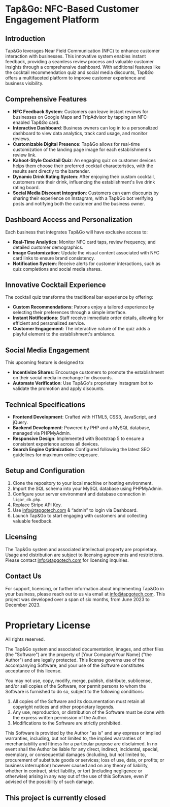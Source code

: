 # Tap&Go: NFC-Based Customer Engagement Platform

## Introduction

Tap&Go leverages Near Field Communication (NFC) to enhance customer interaction with businesses. This innovative system enables instant feedback, providing a seamless review process and valuable customer insights through a comprehensive dashboard. With additional features like the cocktail recommendation quiz and social media discounts, Tap&Go offers a multifaceted platform to improve customer experience and business visibility.

## Comprehensive Features

- **NFC Feedback System**: Customers can leave instant reviews for businesses on Google Maps and TripAdvisor by tapping an NFC-enabled Tap&Go card.
- **Interactive Dashboard**: Business owners can log in to a personalized dashboard to view data analytics, track card usage, and monitor reviews.
- **Customizable Digital Presence**: Tap&Go allows for real-time customization of the landing page image for each establishment's review link.
- **Kahoot-Style Cocktail Quiz**: An engaging quiz on customer devices helps them choose their preferred cocktail characteristics, with the results sent directly to the bartender.
- **Dynamic Drink Rating System**: After enjoying their custom cocktail, customers rate their drink, influencing the establishment's live drink rating board.
- **Social Media Discount Integration**: Customers can earn discounts by sharing their experience on Instagram, with a Tap&Go bot verifying posts and notifying both the customer and the business owner.

## Dashboard Access and Personalization

Each business that integrates Tap&Go will have exclusive access to:

- **Real-Time Analytics**: Monitor NFC card taps, review frequency, and detailed customer demographics.
- **Image Customization**: Update the visual content associated with NFC card links to ensure brand consistency.
- **Notification System**: Receive alerts for customer interactions, such as quiz completions and social media shares.

## Innovative Cocktail Experience

The cocktail quiz transforms the traditional bar experience by offering:

- **Custom Recommendations**: Patrons enjoy a tailored experience by selecting their preferences through a simple interface.
- **Instant Notifications**: Staff receive immediate order details, allowing for efficient and personalized service.
- **Customer Engagement**: The interactive nature of the quiz adds a playful element to the establishment's ambiance.

## Social Media Engagement

This upcoming feature is designed to:

- **Incentivize Shares**: Encourage customers to promote the establishment on their social media in exchange for discounts.
- **Automate Verification**: Use Tap&Go's proprietary Instagram bot to validate the promotion and apply discounts.

## Technical Specifications

- **Frontend Development**: Crafted with HTML5, CSS3, JavaScript, and jQuery.
- **Backend Development**: Powered by PHP and a MySQL database, managed via PHPMyAdmin.
- **Responsive Design**: Implemented with Bootstrap 5 to ensure a consistent experience across all devices.
- **Search Engine Optimization**: Configured following the latest SEO guidelines for maximum online exposure.

## Setup and Configuration

1. Clone the repository to your local machine or hosting environment.
2. Import the SQL schema into your MySQL database using PHPMyAdmin.
3. Configure your server environment and database connection in `ligar_db.php`.
4. Replace Stripe API Key.
5. Use info@tapgotech.com & “admin” to login via Dashboard.
6. Launch Tap&Go to start engaging with customers and collecting valuable feedback.

## Licensing

The Tap&Go system and associated intellectual property are proprietary. Usage and distribution are subject to licensing agreements and restrictions. Please contact [info@tapgotech.com](mailto:info@tapgotech.com) for licensing inquiries.

## Contact Us

For support, licensing, or further information about implementing Tap&Go in your business, please reach out to us via email at [info@tapgotech.com](mailto:info@tapgotech.com).
This project was developed over a span of six months, from June 2023 to December 2023.

# Proprietary License

All rights reserved.

The Tap&Go system and associated documentation, images, and other files (the "Software") are the property of [Your Company/Your Name] ("the Author") and are legally protected. This license governs use of the accompanying Software, and your use of the Software constitutes acceptance of this license.

You may not use, copy, modify, merge, publish, distribute, sublicense, and/or sell copies of the Software, nor permit persons to whom the Software is furnished to do so, subject to the following conditions:

1. All copies of the Software and its documentation must retain all copyright notices and other proprietary legends.
2. Any use, reproduction, or distribution of the Software must be done with the express written permission of the Author.
3. Modifications to the Software are strictly prohibited.

This Software is provided by the Author "as is" and any express or implied warranties, including, but not limited to, the implied warranties of merchantability and fitness for a particular purpose are disclaimed. In no event shall the Author be liable for any direct, indirect, incidental, special, exemplary, or consequential damages (including, but not limited to, procurement of substitute goods or services; loss of use, data, or profits; or business interruption) however caused and on any theory of liability, whether in contract, strict liability, or tort (including negligence or otherwise) arising in any way out of the use of this Software, even if advised of the possibility of such damage.

## This project is currently closed
